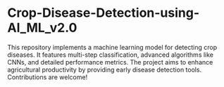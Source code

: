 # Crop-Disease-Detection-using-Al_ML_v2.0
This repository implements a machine learning model for detecting crop diseases. It features multi-step classification, advanced algorithms like CNNs, and detailed performance metrics. The project aims to enhance agricultural productivity by providing early disease detection tools. Contributions are welcome!
